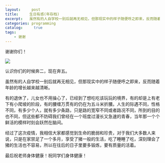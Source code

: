 ```yaml
---
layout:     post
title:     生日有感(年存档)
excerpt:   虽然有的人自学校一别后就再无相见，但那现实中的样子随便呼之即来，反而随着年龄的增长越来越清晰。
categories: programming
catalog: 	 true
tags:
    - 谢谢
---
```

谢谢你们！

![](https://pic.imgdb.cn/item/66aa3e18d9c307b7e951b7bb.png)

认识你们的时候奔二，现在奔五。

虽然有的人自学校一别后就再无相见，但那现实中的样子随便呼之即来，反而随着年龄的增长越来越清晰。

有的退休了，儿女也不用操心了，已经到了想吃吃该玩玩的境界，有的却是上有老下有小爬坡的阶段，有的腰缠万贯有的仍在为五斗米折腰。人生的际遇不同，性格不同，有多少个人，就有多少条路，只是路的宽窄不同或者路况不同，所到的目的也不同，但这些都不防碍我们曾经在一个班度过漫长又急速的青春，当年那一个个鲜活的模样时刻会跃然在脑间。

经过了这次疫情，我相信大家都感觉到生命的脆弱和珍贵，对于我们大多数人来说，只是在家禁足了一个多月，享受了猪一般的生活，吃了睡睡了吃，深刻理会了猪的生活也不容易，所以在往后的日子里要多锻炼，要有质量的活着。


最后祝老师身体健康！祝同学们身体健康！

